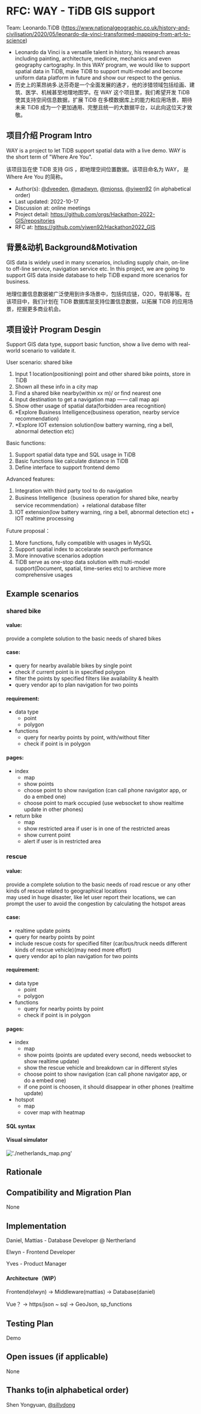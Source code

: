 # RFC: <!-- Title --> WAY - TiDB GIS support

<!--
This is a template for TiDB's change proposal process, documented [here](./README.md).
-->
Team: Leonardo.TiDB (https://www.nationalgeographic.co.uk/history-and-civilisation/2020/05/leonardo-da-vinci-transformed-mapping-from-art-to-science)
- Leonardo da Vinci is a versatile talent in history, his research areas including painting, architecture, medicine, mechanics and even geography  cartography. In this WAY program, we would like to support spatial data in TiDB, make TiDB to support multi-model and become uniform data platform in future and show our respect to the genius.
- 历史上的莱昂纳多.达芬奇是一个全面发展的通才，他的涉猎领域包括绘画、建筑、医学、机械甚至地理地图学。在 WAY 这个项目里，我们希望开发 TiDB 使其支持空间信息数据，扩展 TiDB 在多模数据库上的能力和应用场景，期待未来 TiDB 成为一个更加通用、完整且统一的大数据平台，以此向这位天才致敬。


## 项目介绍 Program Intro

<!--
A short summary of the proposal:
- What is the issue that the proposal aims to solve?
- What needs to be done in this proposal?
- What is the impact of this proposal?
-->
WAY is a project to let TiDB support spatial data with a live demo. WAY is the short term of "Where Are You".

该项目旨在使 TiDB 支持 GIS ，即地理空间位置数据。该项目命名为 WAY， 是 Where Are You 的简称。

- Author(s): [@dveeden](https://github.com/dveeden), [@madwyn](https://github.com/madwyn), [@mjonss](https://github.com/mjonss), [@yiwen92](https://github.com/yiwen92) (in alphabetical order)
- Last updated: 2022-10-17 <!-- Date -->
- Discussion at: online meetings
- Project detail: https://github.com/orgs/Hackathon-2022-GIS/repositories
- RFC at:  https://github.com/yiwen92/Hackathon2022_GIS



## 背景&动机 Background&Motivation

<!--
An introduction of the necessary background and the problem being solved by the proposed change:
- The drawback of the current feature and the corresponding use case
- The expected outcome of this proposal.
-->

GIS data is widely used in many scenarios, including supply chain, on-line to off-line service, navigation service etc. In this project, we are going to support GIS data inside database to help TiDB expand more scenarios for business.

地理位置信息数据被广泛使用到许多场景中，包括供应链，O2O，导航等等。在该项目中，我们计划在 TiDB 数据库层支持位置信息数据，以拓展 TiDB 的应用场景，挖掘更多商业机会。

## 项目设计 Program Desgin

<!--
A precise statement of the proposed change:
- The new named concepts and a set of metrics to be collected in this proposal (if applicable)
- The overview of the design.
- How it works?
- What needs to be changed to implement this design?
- What may be positively influenced by the proposed change?
- What may be negatively impacted by the proposed change?
-->

Support GIS data type, support basic function, show a live demo with real-world scenario to validate it.

User scenario: shared bike
1. Input 1 location(positioning) point and other shared bike points, store in TiDB
2. Shown all these info in a city map
3. Find a shared bike nearby(within xx m)/ or find nearest one
4. Input destination to get a navigation map —— call map api
5. Show other usage of spatial data(forbidden area recognition)
6. *Explore Business Intelligence(business operation, nearby service recommendation) 
7. *Explore IOT extension solution(low battery warning, ring a bell, abnormal detection etc)

Basic functions:
1. Support spatial data type and SQL usage in TiDB
2. Basic functions like calculate distance in TiDB
3. Define interface to support frontend demo

Advanced features:
1. Integration with third party tool to do navigation
2. Business Intelligence（business operation for shared bike, nearby service recommendation）+ relational database filter
3. IOT extension(low battery warning, ring a bell, abnormal detection etc) + IOT realtime processing

Future proposal：
1. More functions, fully compatible with usages in MySQL
2. Support spatial index to accelarate search performance
3. More innovative scenarios adoption
4. TiDB serve as one-stop data solution with multi-model support(Document, spatial, time-series etc) to archieve more comprehensive usages

## Example scenarios

### shared bike

#### value:

provide a complete solution to the basic needs of shared bikes

#### case:

- query for nearby available bikes by single point
- check if current point is in specified polygon
- filter the points by specified filters like availability & health
- query vendor api to plan navigation for two points

#### requirement:
- data type
    - point
    - polygon
- functions
    - query for nearby points by point, with/without filter
    - check if point is in polygon

#### pages:

- index
    - map
    - show points
    - choose point to show navigation (can call phone navigator app, or do a embed one)
    - choose point to mark occupied (use websocket to show realtime update in other phones)
- return bike
    - map
    - show restricted area if user is in one of the restricted areas
    - show current point
    - alert if user is in restricted area

### rescue

#### value:

provide a complete solution to the basic needs of road rescue or any other kinds of rescue related to geographical locations  
may used in huge disaster, like let user report their locations, we can prompt the user to avoid the congestion by calculating the hotspot areas

#### case: 

- realtime update points
- query for nearby points by point
- include rescue costs for specified filter (car/bus/truck needs different kinds of rescue vehicle)(may need more effort)
- query vendor api to plan navigation for two points

#### requirement:

- data type
    - point
    - polygon
- functions
    - query for nearby points by point
    - check if point is in polygon

#### pages:

- index
    - map
    - show points (points are updated every second, needs websocket to show realtime update)
    - show the rescue vehicle and breakdown car in different styles
    - choose point to show navigation (can call phone navigator app, or do a embed one)
    - if one point is choosen, it should disappear in other phones (realtime update)
- hotspot
    - map
    - cover map with heatmap

#### SQL syntax

#### Visual simulator
!['./netherlands_map.png'](netherlands_map.png)

## Rationale

<!--
A discussion of alternate approaches and the trade-offs, advantages, and disadvantages of the specified approach:
- How other systems solve the same issue?
- What other designs have been considered and what are their disadvantages?
- What is the advantage of this design compared with other designs?
- What is the disadvantage of this design?
- What is the impact of not doing this?
-->


## Compatibility and Migration Plan
None
<!--
A discussion of the change with regard to the compatibility issues:
- Does this proposal make TiDB not compatible with the old versions?
- Does this proposal make TiDB not compatible with TiDB tools?
    + [BR](https://github.com/pingcap/br)
    + [DM](https://github.com/pingcap/dm)
    + [Dumpling](https://github.com/pingcap/dumpling)
    + [TiCDC](https://github.com/pingcap/ticdc)
    + [TiDB Binlog](https://github.com/pingcap/tidb-binlog)
    + [TiDB Lightning](https://github.com/pingcap/tidb-lightning)
- If the existing behavior will be changed, how will we phase out the older behavior?
- Does this proposal make TiDB more compatible with MySQL?
- What is the impact(if any) on the data migration:
    + from MySQL to TiDB
    + from TiDB to MySQL
    + from old TiDB cluster to new TiDB cluster
-->


## Implementation

<!--
A detailed description for each step in the implementation:
- Does any former steps block this step?
- Who will do it?
- When to do it?
- How long it takes to accomplish it?
-->
Daniel, Mattias - Database Developer @ Nertherland

Elwyn - Frontend Developer

Yves - Product Manager

#### Architecture（WIP）

Frontend(elwyn) -> Middleware(mattias) -> Database(daniel)

Vue？          ->  https/json ~ sql    -> GeoJson, sp_functions

## Testing Plan

<!--
A brief description on how the implementation will be tested. Both integration test and unit test should consider the following things:
- How to ensure that the implementation works as expected?
- How will we know nothing broke?
-->
Demo

## Open issues (if applicable)

<!--
A discussion of issues relating to this proposal for which the author does not know the solution. This section may be omitted if there are none.
-->
None

## Thanks to(in alphabetical order)
Shen Yongyuan,
[@sillydong](https://github.com/sillydong) 


